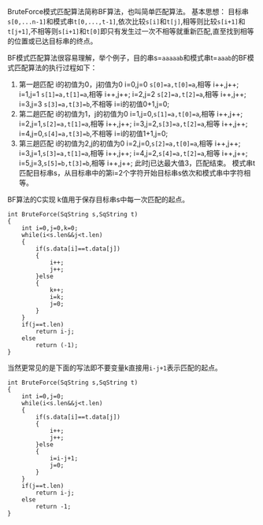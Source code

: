 BruteForce模式匹配算法简称BF算法，也叫简单匹配算法。
基本思想：
目标串`s[0,...n-1]`和模式串`t[0,...,t-1]`,依次比较`s[i]`和`t[j]`,相等则比较`s[i+1]`和`t[j+1]`,不相等则`s[i+1]`和`t[0]`即只有发生过一次不相等就重新匹配,直至找到相等的位置或已达目标串的终点。

BF模式匹配算法很容易理解，举个例子，目的串s=`aaaaab`和模式串t=`aaab`的BF模式匹配算法的执行过程如下：

1. 第一趟匹配
    i的初值为0，j初值为0
    i=0,j=0 `s[0]=a,t[0]=a`,相等 i++,j++;
    i=1,j=1 `s[1]=a,t[1]=a`,相等 i++,j++;
    i=2,j=2 `s[2]=a,t[2]=a`,相等 i++,j++;
    i=3,j=3 `s[3]=a,t[3]=b`,不相等 i=i的初值0+1,j=0;
2. 第二趟匹配
    i的初值为1，j的初值为0
    i=1,j=0,`s[1]=a,t[0]=a`,相等 i++,j++;
    i=2,j=1,`s[2]=a,t[1]=a`,相等 i++,j++;
    i=3,j=2,`s[3]=a,t[2]=a`,相等 i++,j++;
    i=4,j=0,`s[4]=a,t[3]=b`,不相等 i=i的初值1+1,j=0;
3. 第三趟匹配
    i的初值为2,j的初值为0
    i=2,j=0,`s[2]=a,t[0]=a`,相等 i++,j++;
    i=3,j=1,`s[3]=a,t[1]=a`,相等 i++,j++;
    i=4,j=2,`s[4]=a,t[2]=a`,相等 i++,j++;
    i=5,j=3,`s[5]=b,t[3]=b`,相等 i++,j++;
    此时j已达最大值3，匹配结束。
模式串t匹配目标串s，从目标串中的第i=2个字符开始目标串s依次和模式串中字符相等。

BF算法的C实现
k值用于保存目标串s中每一次匹配的起点。
```
int BruteForce(SqString s,SqString t)
{
    int i=0,j=0,k=0;
    while(i<s.len&&j<t.len)
    {
        if(s.data[i]==t.data[j])
        {
            i++;
            j++;
        }else
        {
            k++;
            i=k;
            j=0;
        }
    }
    if(j==t.len)
        return i-j;
    else
        return (-1);
}
```

当然更常见的是下面的写法即不要变量k直接用`i-j+1`表示匹配的起点。
```
int BruteForce(SqString s,SqString t)
{
    int i=0,j=0;
    while(i<s.len&&j<t.len)
    {
        if(s.data[i]==t.data[j])
        {
            i++;
            j++;
        }else
        {
            i=i-j+1;
            j=0;
        }
    }
    if(j==t.len)
        return i-j;
    else
        return -1;
}
```